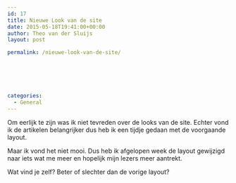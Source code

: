 ```yaml
---
id: 17
title: Nieuwe Look van de site
date: 2015-05-18T19:41:00+00:00
author: Theo van der Sluijs
layout: post

permalink: /nieuwe-look-van-de-site/






categories:
  - General
---
```

Om eerlijk te zijn was ik niet tevreden over de looks van de site. Echter vond ik de artikelen belangrijker dus heb ik een tijdje gedaan met de voorgaande layout.

Maar ik vond het niet mooi. Dus heb ik afgelopen week de layout gewijzigd naar iets wat me meer en hopelijk mijn lezers meer aantrekt.

Wat vind je zelf? Beter of slechter dan de vorige layout?